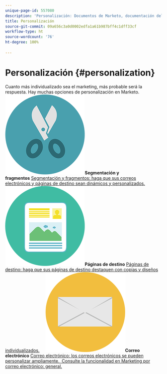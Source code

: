 ```yaml
---
unique-page-id: 557080
description: 'Personalización: Documentos de Marketo, documentación del producto'
title: Personalización
source-git-commit: 09a656c3a0d0002edfa1a61b987bff4c1dff33cf
workflow-type: ht
source-wordcount: '76'
ht-degree: 100%

---
```



# Personalización {#personalization}

Cuanto más individualizado sea el marketing, más probable será la respuesta. Hay muchas opciones de personalización en Marketo.
**![Segmentación y fragmentos](assets/graphic-design-tools-18.png)Segmentación y fragmentos** [Segmentación y fragmentos: haga que sus correos electrónicos y páginas de destino sean dinámicos y personalizados.](https://docs.marketo.com/es/display/DOCS/Segmentation+and+Snippets)     **![Páginas de destino](assets/office-artboard-80.png)Páginas de destino** [Páginas de destino: haga que sus páginas de destino destaquen con copias y diseños individualizados.](https://docs.marketo.com/es/display/DOCS/Personalizing+Landing+Pages)     **![Correo electrónico](assets/office-27-1.png)Correo electrónico** [Correo electrónico: los correos electrónicos se pueden personalizar ampliamente.  Consulte la funcionalidad en Marketing por correo electrónico: general.](https://docs.marketo.com/es/display/DOCS/General)
